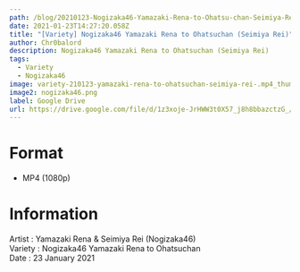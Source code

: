 ```yaml
---
path: /blog/20210123-Nogizaka46-Yamazaki-Rena-to-Ohatsu-chan-Seimiya-Rei
date: 2021-01-23T14:27:20.058Z
title: "[Variety] Nogizaka46 Yamazaki Rena to Ohatsuchan (Seimiya Rei)"
author: Chr0balord
description: Nogizaka46 Yamazaki Rena to Ohatsuchan (Seimiya Rei)
tags:
  - Variety
  - Nogizaka46
image: variety-210123-yamazaki-rena-to-ohatsuchan-seimiya-rei-.mp4_thumbs.jpg
image2: nogizaka46.png
label: Google Drive
url: https://drive.google.com/file/d/1z3xoje-JrHWW3t0X57_j8h8bbazctzG_/view?usp=sharing
---
```

# Format

* MP4 (1080p)

# Information

Artist : Yamazaki Rena & Seimiya Rei (Nogizaka46)\
Variety : Nogizaka46 Yamazaki Rena to Ohatsuchan <br>
Date : 23 January 2021